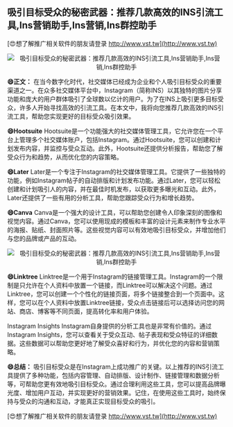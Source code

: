 ## **吸引目标受众的秘密武器：推荐几款高效的INS引流工具,Ins营销助手,Ins营销,Ins群控助手**

[😍想了解推广相关软件的朋友请登录 http://www.vst.tw](http://www.vst.tw)

 <center><img src="https://vst.tw/MP4/tuiguang/png/0.png" alt="吸引目标受众的秘密武器：推荐几款高效的INS引流工具,Ins营销助手,Ins营销,Ins群控助手"></center>

**😄正文：**
在当今数字化时代，社交媒体已经成为企业和个人吸引目标受众的重要渠道之一。在众多社交媒体平台中，Instagram（简称INS）以其独特的图片分享功能和庞大的用户群体吸引了全球数以亿计的用户。为了在INS上吸引更多目标受众，许多人开始寻找高效的引流工具。在本文中，我将向您推荐几款高效的INS引流工具，帮助您实现更好的目标受众吸引效果。

**😄Hootsuite**
Hootsuite是一个功能强大的社交媒体管理工具，它允许您在一个平台上管理多个社交媒体账户，包括Instagram。通过Hootsuite，您可以创建和计划发布内容，并监控与受众互动。此外，Hootsuite还提供分析报告，帮助您了解受众行为和趋势，从而优化您的内容策略。

**😄Later**
Later是一个专注于Instagram的社交媒体管理工具。它提供了一些独特的功能，例如Instagram帖子的自动排版和计划发布功能。通过Later，您可以轻松创建和计划吸引人的内容，并在最佳时机发布，以获取更多曝光和互动。此外，Later还提供了一些有用的分析工具，帮助您跟踪受众行为和增长趋势。

**😄Canva**
Canva是一个强大的设计工具，可以帮助您创建令人印象深刻的图像和视觉内容。通过Canva，您可以使用现成的模板和丰富的设计元素来制作专业水平的海报、贴纸、封面照片等。这些视觉内容可以有效地吸引目标受众，并增加他们与您的品牌或产品的互动。

 <center><img src="https://vst.tw/MP4/tuiguang/png/5.png" alt="吸引目标受众的秘密武器：推荐几款高效的INS引流工具,Ins营销助手,Ins营销,Ins群控助手"></center>

**😄Linktree**
Linktree是一个用于Instagram的链接管理工具。Instagram的一个限制是只允许在个人资料中放置一个链接，而Linktree可以解决这个问题。通过Linktree，您可以创建一个个性化的链接页面，将多个链接整合到一个页面中。这样，您可以在个人资料中放置Linktree链接，受众点击链接后可以选择访问您的网站、商店、博客等不同页面，提高转化率和用户体验。

Instagram Insights
Instagram自身提供的分析工具也是非常有价值的。通过Instagram Insights，您可以查看关于受众互动、帖子表现和受众特征的详细数据。这些数据可以帮助您更好地了解受众喜好和行为，并优化您的内容和营销策略。

**😄总结：**
吸引目标受众是在Instagram上成功推广的关键。以上推荐的INS引流工具提供了多种功能，包括内容管理、自动排版、设计制作、链接管理和数据分析等，可帮助您更有效地吸引目标受众。通过合理利用这些工具，您可以提高品牌曝光度、增加用户互动，并实现更好的营销效果。记住，在使用这些工具时，始终保持与受众的沟通和互动，才能真正实现目标受众的吸引。

[😍想了解推广相关软件的朋友请登录 http://www.vst.tw](http://www.vst.tw)



